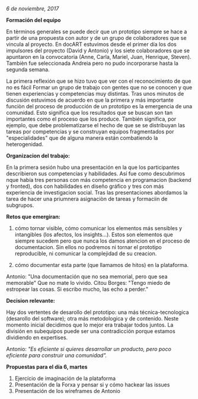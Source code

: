 
*6 de noviembre, 2017*


**Formación del equipo**

En tèrminos generales se puede decir que un prototipo siempre se hace a partir de una propuesta con autor y de un grupo de colaboradores que se vincula al proyecto. En docART estuvimos desde el primer día los dos impulsores del proyecto (David y Antonio) y los siete colaboradores que se apuntaron en la convocatoria (Anne, Carla, Mariel, Juan, Henrique, Steven). Tambièn fue seleccionada Andreia pero no pudo incorporarse hasta la segunda semana.

La primera reflexión que se hizo tuvo que ver con el reconocimiento de que no es fácil Formar un grupo de trabajo con gentes que no se conocen y que tienen experiencias y competencias muy distintas. Tras unos minutos de discusión estuvimos de acuerdo en que la primera y más importante funciòn del proceso de producción de un prototipo es la emergencia de una comunidad. Esto significa que los resultados que se buscan son tan importantes como el proceso que los produce. También significa, por ejemplo, que debe problematizarse el hecho de que se se distribuyan las tareas por competencias y se construyan equipos fragmentados por "especialidades" que de alguna manera están combatiendo la heterogenidad.

**Organizacion del trabajo:**

En la primera sesión hubo una presentación en la que los participantes describieron sus competencias y habilidades. Así fue como descubrimos nque había tres personas con más competencia en programacion (backend y fronted), dos con habilidades en diseño gráfico y
tres con más experiencia de investigacion social. Tras las presentaciones abordamos la tarea de hacer una priumnera asignaciòn de tareas y formaciin de subgrupos. 

**Retos que emergiran:**

1. cómo tornar visible, cómo comunicar los elementos más sensibles y intangibles (los afectos, los insights...).
Estos son elementos que siempre sucedem pero que nunca los damos atencion en el proceso de documentacion.
Sin ellos no podremos ni tornar el prototipo reproducible, ni comunicar la complejidad de su creacion.

2. cómo documentar esta parte (que llamamos de hitos) en la plataforma.

Antonio: "Una documentación que no sea memorial, pero que sea memorable" Que no mate lo vivido.
Citou Borges: "Tengo miedo de estropear las cosas. Si escribo mucho, las echo a perder."

**Decision relevante:**

Hay dos vertentes de desarollo del prototipo: una más técnica-tecnologica (desarollo del software);
otra más metodologica y de contenido. Neste momento inicial decidimos que lo mejor era trabajar todos juntos.
La división en subequipos puede ser una contradicción porque estamos dividiendo en expertises. 

Antonio: *"Es eficiente si quieres desarrollar un producto, pero poco eficiente para construir una comunidad".*

**Propuestas para el día 6, martes**

1) Ejercício de imaginación de la plataforma 
2) Presentación de la Forxa y pensar si y cómo hackear las issues
3) Presentación de los wireframes de Antonio 

